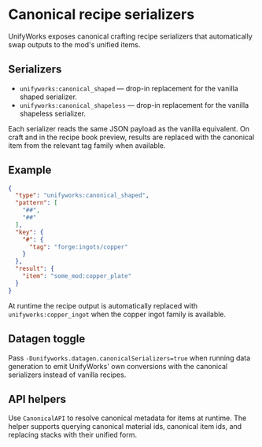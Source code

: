 Canonical recipe serializers
============================
UnifyWorks exposes canonical crafting recipe serializers that automatically swap outputs to the mod's unified items.

Serializers
-----------
- `unifyworks:canonical_shaped` — drop-in replacement for the vanilla shaped serializer.
- `unifyworks:canonical_shapeless` — drop-in replacement for the vanilla shapeless serializer.

Each serializer reads the same JSON payload as the vanilla equivalent. On craft and in the recipe book preview, results are
replaced with the canonical item from the relevant tag family when available.

Example
-------
```json
{
  "type": "unifyworks:canonical_shaped",
  "pattern": [
    "##",
    "##"
  ],
  "key": {
    "#": {
      "tag": "forge:ingots/copper"
    }
  },
  "result": {
    "item": "some_mod:copper_plate"
  }
}
```

At runtime the recipe output is automatically replaced with `unifyworks:copper_ingot` when the copper ingot family is available.

Datagen toggle
--------------
Pass `-Dunifyworks.datagen.canonicalSerializers=true` when running data generation to emit UnifyWorks' own conversions with the
canonical serializers instead of vanilla recipes.

API helpers
-----------
Use `CanonicalAPI` to resolve canonical metadata for items at runtime. The helper supports querying canonical material ids,
canonical item ids, and replacing stacks with their unified form.
